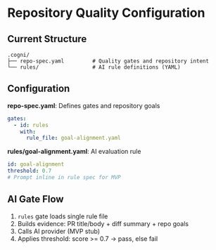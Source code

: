 # Repository Quality Configuration

## Current Structure
```
.cogni/
├── repo-spec.yaml         # Quality gates and repository intent  
└── rules/                 # AI rule definitions (YAML)
```

## Configuration

**repo-spec.yaml**: Defines gates and repository goals
```yaml
gates:
  - id: rules
    with:
      rule_file: goal-alignment.yaml
```

**rules/goal-alignment.yaml**: AI evaluation rule
```yaml
id: goal-alignment
threshold: 0.7
# Prompt inline in rule spec for MVP
```

## AI Gate Flow
1. `rules` gate loads single rule file
2. Builds evidence: PR title/body + diff summary + repo goals
3. Calls AI provider (MVP stub)
4. Applies threshold: score >= 0.7 → pass, else fail